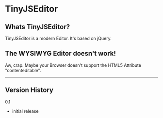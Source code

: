 TinyJSEditor
============

Whats TinyJSEditor?
-------------------
TinyJSEditor is a modern Editor. It's based on jQuery.

The WYSIWYG Editor doesn't work!
--------------------------------
Aw, crap. Maybe your Browser doesn't support the HTML5 Attribute "contenteditable".


***
Version History
---------------

0.1
- initial release
